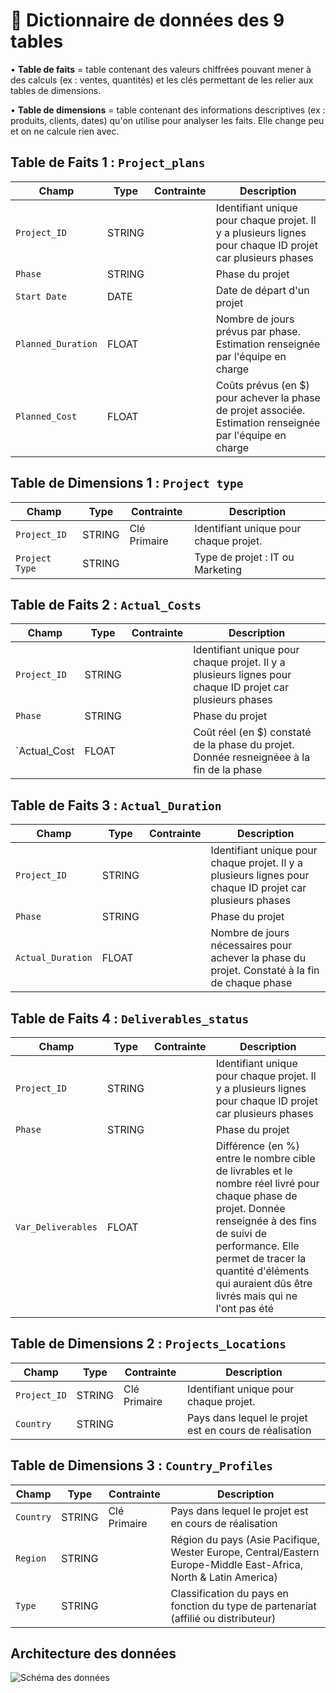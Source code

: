# 📘 Dictionnaire de données des 9 tables

• **Table de faits** = table contenant des valeurs chiffrées pouvant mener à des calculs (ex : ventes, quantités) et les clés permettant de les relier aux tables de dimensions.

• **Table de dimensions** = table contenant des informations descriptives (ex : produits, clients, dates) qu'on utilise pour analyser les faits. Elle change peu et on ne calcule rien avec.

## Table de Faits 1 : `Project_plans`

| Champ                     | Type   | Contrainte   | Description                                                                                                |
|---------------------------|--------|--------------|------------------------------------------------------------------------------------------------------------|
| `Project_ID`              | STRING |              | Identifiant unique pour chaque projet. Il y a plusieurs lignes pour chaque ID projet car plusieurs phases  |
| `Phase`                   | STRING |              | Phase du projet                                                                                            |
| `Start Date`              | DATE   |              | Date de départ d'un projet                                                                                 |
| `Planned_Duration`        | FLOAT  |              | Nombre de jours prévus par phase. Estimation renseignée par l'équipe en charge                             |
| `Planned_Cost`            | FLOAT  |              | Coûts prévus (en $) pour achever la phase de projet associée. Estimation renseignée par l'équipe en charge |

## Table de Dimensions 1 : `Project type`

| Champ                     | Type   | Contrainte   | Description                                                                                                |
|---------------------------|--------|--------------|------------------------------------------------------------------------------------------------------------|
| `Project_ID`              | STRING | Clé Primaire | Identifiant unique pour chaque projet.                                                                     |
| `Project Type`            | STRING |              | Type de projet : IT ou Marketing                                                                           |

## Table de Faits 2 : `Actual_Costs`

| Champ                     | Type   | Contrainte   | Description                                                                                               |
|---------------------------|--------|--------------|-----------------------------------------------------------------------------------------------------------|
| `Project_ID`              | STRING |              | Identifiant unique pour chaque projet. Il y a plusieurs lignes pour chaque ID projet car plusieurs phases |
| `Phase`                   | STRING |              | Phase du projet                                                                                           |
| `Actual_Cost              | FLOAT  |              | Coût réel (en $) constaté de la phase du projet. Donnée resneignéee à la fin de la phase                  |

## Table de Faits 3 : `Actual_Duration`

| Champ                     | Type   | Contrainte   | Description                                                                                               |
|---------------------------|--------|--------------|-----------------------------------------------------------------------------------------------------------|
| `Project_ID`              | STRING |              | Identifiant unique pour chaque projet. Il y a plusieurs lignes pour chaque ID projet car plusieurs phases |
| `Phase`                   | STRING |              | Phase du projet                                                                                           |
| `Actual_Duration`         | FLOAT  |              | Nombre de jours nécessaires pour achever la phase du projet. Constaté à la fin de chaque phase            |

## Table de Faits 4 : `Deliverables_status`

| Champ                     | Type   | Contrainte   | Description                                                                                               |
|---------------------------|--------|--------------|-----------------------------------------------------------------------------------------------------------|
| `Project_ID`              | STRING |              | Identifiant unique pour chaque projet. Il y a plusieurs lignes pour chaque ID projet car plusieurs phases |
| `Phase`                   | STRING |              | Phase du projet                                                                                           |
| `Var_Deliverables`        | FLOAT  |              | Différence (en %) entre le nombre cible de livrables et le nombre réel livré pour chaque phase de projet. Donnée renseignée à des fins de suivi de performance. Elle permet de tracer la quantité d'éléments qui auraient dûs être livrés mais qui ne l'ont pas été       |

## Table de Dimensions 2 : `Projects_Locations`

| Champ                     | Type   | Contrainte   | Description                                                                                                |
|---------------------------|--------|--------------|------------------------------------------------------------------------------------------------------------|
| `Project_ID`              | STRING | Clé Primaire | Identifiant unique pour chaque projet.                                                                     |
| `Country`                 | STRING |              | Pays dans lequel le projet est en cours de réalisation                                                     |

## Table de Dimensions 3 : `Country_Profiles`

| Champ                     | Type   | Contrainte   | Description                                                                                                |
|---------------------------|--------|--------------|------------------------------------------------------------------------------------------------------------|
| `Country`                 | STRING | Clé Primaire | Pays dans lequel le projet est en cours de réalisation                                                     |
| `Region`                  | STRING |        | Région du pays (Asie Pacifique, Wester Europe, Central/Eastern Europe-Middle East-Africa, North & Latin America) | 
| `Type`                    | STRING |              | Classification du pays en fonction du type de partenariat (affilié ou distributeur)                        |

## Architecture des données 

![Schéma des données](../images/architecture_données.jpg)

